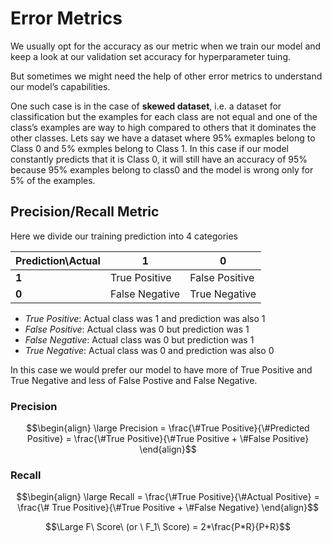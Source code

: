 # Error Metrics

We usually opt for the accuracy as our metric when we train our model and keep a look at our validation set accuracy for hyperparameter tuing.

But sometimes we might need the help of other error metrics to understand our model’s capabilities. 

One such case is in the case of **skewed dataset**, i.e. a dataset for classification but the examples for each class are not equal and one of the class’s examples are way to high compared to others that it dominates the other classes. Lets say we have a dataset where 95% exmaples belong to Class 0 and 5% exmples belong to Class 1. In this case if our model constantly predicts that it is Class 0, it will still have an accuracy of 95% because 95% examples belong to class0 and the model is wrong only for 5% of the examples.

 

## Precision/Recall Metric

Here we divide our training prediction into 4 categories

| Prediction\Actual | 1              | 0              |
| ----------------- | -------------- | -------------- |
| **1**             | True Positive  | False Positive |
| **0**             | False Negative | True Negative  |

- *True Positive*: Actual class was 1 and prediction was also 1
- *False Positive*: Actual class was 0 but prediction was 1
- *False Negative*: Actual class was 0 but prediction was 1
- *True Negative*: Actual class was 0 and prediction was also 0



In this case we would prefer our model to have more of True Positive and True Negative and less of False Postive and False Negative.

### Precision

$$\begin{align} \large Precision = \frac{\#True Positive}{\#Predicted Positive} = \frac{\#True Positive}{\#True Positive + \#False Positive} \end{align}$$

### Recall

$$\begin{align} \large Recall = \frac{\#True Positive}{\#Actual Positive} = \frac{\# True Positive}{\#True Positive + \#False Negative} \end{align}$$



$$\Large F\ Score\ (or \ F_1\ Score) = 2*\frac{P*R}{P+R}$$



